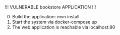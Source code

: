 !!! VULNERABLE bookstore APPLICATION !!!

0) Build the application: mvn install
1) Start the system via docker-compose up
2) The web application is reachable via localhost:80

